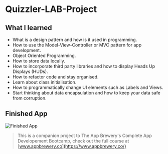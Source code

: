 # Quizzler-LAB-Project

## What I learned
  *   What is a design pattern and how is it used in programming.
  *   How to use the Model-View-Controller or MVC pattern for app development.
  *   Object Oriented Programming.
  *   How to store data locally.
  *   How to incorporate third party libraries and how to display Heads Up Displays (HUDs).
  *   How to refactor code and stay organised.
  *   Learn about class initialisation.
  *   How to programmatically change UI elements such as Labels and Views.
  *   Start thinking about data encapsulation and how to keep your data safe from corruption.


## Finished App
![Finished App](https://github.com/londonappbrewery/Images/blob/master/Quizzler.gif)

>This is a companion project to The App Brewery's Complete App Developement Bootcamp, check out the full course at [www.appbrewery.co](https://www.appbrewery.co/)
